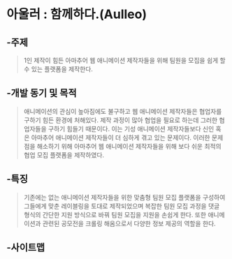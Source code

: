 # 아울러 : 함께하다.(Aulleo)
## -주제
>1인 제작이 힘든 아마추어 웹 애니메이션 제작자들을 위해 팀원을 모집을 쉽게 할 수 있는 플랫폼을 제작한다.


## -개발 동기 및 목적
>애니메이션의 관심이 높아짐에도 불구하고 웹 애니메이션 제작자들은 협업자를 구하기 힘든 환경에 처해있다. 
>제작 과정이 많아 협업을 필요로 하는데 그러한 협업자들을 구하기 힘들기 때문이다. 
>이는 기성 애니메이션 제작자들보다 신인 혹은 아마추어 애니메이션 제작자들이 더 심하게 겪고 있는 문제이다. 
>이러한 문제점을 해소하기 위해 아마추어 웹 애니메이션 제작자들을 위해 보다 쉬운 최적의 협업 모집 플랫폼을 제작하였다.

## -특징
>기존에는 없는 애니메이션 제작자들을 위한 맞춤형 팀원 모집 플랫폼을 구성하여 그들에게 맞춘 레이블링을 토대로 제작되었으며 
복잡한 팀원 모집 과정을 댓글 형식의 간단한 지원 방식으로 바꿔 팀원 모집을 지원을 손쉽게 한다.
또한 애니메이션과 관련된 공모전을 크롤링 해옴으로서 다양한 정보 제공의 역할을 한다.

## -사이트맵
